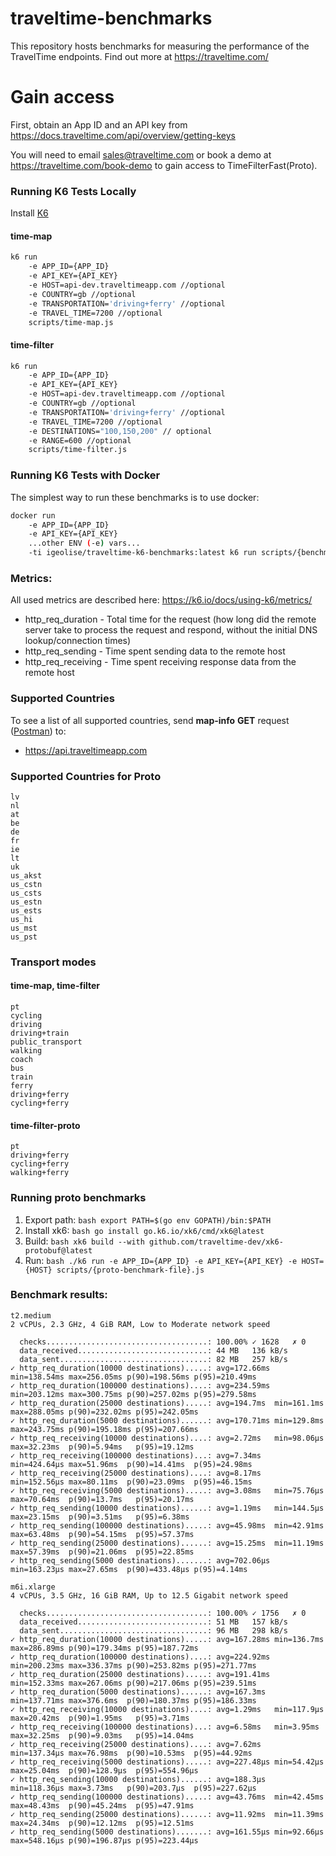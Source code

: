 # traveltime-benchmarks

This repository hosts benchmarks for measuring the performance of the TravelTime endpoints. Find out more at https://traveltime.com/

# Gain access

First, obtain an App ID and an API key from https://docs.traveltime.com/api/overview/getting-keys

You will need to email sales@traveltime.com or book a demo at https://traveltime.com/book-demo to gain access to TimeFilterFast(Proto).

### Running K6 Tests Locally

Install [K6](https://k6.io/docs/get-started/installation/)

#### time-map

```bash
k6 run 
    -e APP_ID={APP_ID}
    -e API_KEY={API_KEY}
    -e HOST=api-dev.traveltimeapp.com //optional
    -e COUNTRY=gb //optional
    -e TRANSPORTATION='driving+ferry' //optional
    -e TRAVEL_TIME=7200 //optional
    scripts/time-map.js
```

#### time-filter

```bash
k6 run 
    -e APP_ID={APP_ID}
    -e API_KEY={API_KEY}
    -e HOST=api-dev.traveltimeapp.com //optional
    -e COUNTRY=gb //optional
    -e TRANSPORTATION='driving+ferry' //optional
    -e TRAVEL_TIME=7200 //optional
    -e DESTINATIONS="100,150,200" // optional
    -e RANGE=600 //optional
    scripts/time-filter.js
```

### Running K6 Tests with Docker

The simplest way to run these benchmarks is to use docker:

```bash 
docker run 
    -e APP_ID={APP_ID}
    -e API_KEY={API_KEY}
    ...other ENV (-e) vars...
    -ti igeolise/traveltime-k6-benchmarks:latest k6 run scripts/{benchmark-file}.js
```

### Metrics:

All used metrics are described here:
https://k6.io/docs/using-k6/metrics/

* http_req_duration - Total time for the request (how long did the remote server take to process the request and respond, without the initial DNS lookup/connection times)
* http_req_sending - Time spent sending data to the remote host
* http_req_receiving - Time spent receiving response data from the remote host

### Supported Countries

To see a list of all supported countries, send **map-info** **GET** request ([Postman](https://docs.traveltime.com/api/start/postman-collection#)) to:
- https://api.traveltimeapp.com

### Supported Countries for Proto
```
lv
nl
at
be
de
fr
ie
lt
uk
us_akst
us_cstn
us_csts
us_estn
us_ests
us_hi
us_mst
us_pst
```

### Transport modes
#### time-map, time-filter
```
pt
cycling
driving
driving+train
public_transport
walking
coach
bus
train
ferry
driving+ferry
cycling+ferry
```

#### time-filter-proto
```
pt
driving+ferry
cycling+ferry
walking+ferry
```

### Running proto benchmarks

1. Export path: ```bash export PATH=$(go env GOPATH)/bin:$PATH ```
2. Install xk6: ```bash go install go.k6.io/xk6/cmd/xk6@latest ```
3. Build: ```bash xk6 build --with github.com/traveltime-dev/xk6-protobuf@latest ```
4. Run: ```bash ./k6 run -e APP_ID={APP_ID} -e API_KEY={API_KEY} -e HOST={HOST} scripts/{proto-benchmark-file}.js```

### Benchmark results:

```
t2.medium
2 vCPUs, 2.3 GHz, 4 GiB RAM, Low to Moderate network speed

  checks....................................: 100.00% ✓ 1628   ✗ 0  
  data_received.............................: 44 MB   136 kB/s
  data_sent.................................: 82 MB   257 kB/s
✓ http_req_duration(10000 destinations).....: avg=172.66ms min=138.54ms max=256.05ms p(90)=198.56ms p(95)=210.49ms
✓ http_req_duration(100000 destinations)....: avg=234.59ms min=203.12ms max=300.75ms p(90)=257.02ms p(95)=279.58ms
✓ http_req_duration(25000 destinations).....: avg=194.7ms  min=161.1ms  max=288.05ms p(90)=232.02ms p(95)=242.05ms
✓ http_req_duration(5000 destinations)......: avg=170.71ms min=129.8ms  max=243.75ms p(90)=195.18ms p(95)=207.66ms
✓ http_req_receiving(10000 destinations)....: avg=2.72ms   min=98.06µs  max=32.23ms  p(90)=5.94ms   p(95)=19.12ms 
✓ http_req_receiving(100000 destinations)...: avg=7.34ms   min=424.64µs max=51.96ms  p(90)=14.41ms  p(95)=24.98ms 
✓ http_req_receiving(25000 destinations)....: avg=8.17ms   min=152.56µs max=80.11ms  p(90)=23.09ms  p(95)=46.15ms 
✓ http_req_receiving(5000 destinations).....: avg=3.08ms   min=75.76µs  max=70.64ms  p(90)=13.7ms   p(95)=20.17ms 
✓ http_req_sending(10000 destinations)......: avg=1.19ms   min=144.5µs  max=23.15ms  p(90)=3.51ms   p(95)=6.38ms  
✓ http_req_sending(100000 destinations).....: avg=45.98ms  min=42.91ms  max=63.48ms  p(90)=54.15ms  p(95)=57.37ms 
✓ http_req_sending(25000 destinations)......: avg=15.25ms  min=11.19ms  max=57.39ms  p(90)=21.06ms  p(95)=22.85ms 
✓ http_req_sending(5000 destinations).......: avg=702.06µs min=163.23µs max=27.65ms  p(90)=433.48µs p(95)=4.14ms  

m6i.xlarge
4 vCPUs, 3.5 GHz, 16 GiB RAM, Up to 12.5 Gigabit network speed

  checks....................................: 100.00% ✓ 1756   ✗ 0  
  data_received.............................: 51 MB   157 kB/s
  data_sent.................................: 96 MB   298 kB/s
✓ http_req_duration(10000 destinations).....: avg=167.28ms min=136.7ms  max=286.89ms p(90)=179.34ms p(95)=187.72ms
✓ http_req_duration(100000 destinations)....: avg=224.92ms min=200.23ms max=336.37ms p(90)=253.82ms p(95)=271.77ms
✓ http_req_duration(25000 destinations).....: avg=191.41ms min=152.33ms max=267.06ms p(90)=217.06ms p(95)=239.51ms
✓ http_req_duration(5000 destinations)......: avg=167.3ms  min=137.71ms max=376.6ms  p(90)=180.37ms p(95)=186.33ms
✓ http_req_receiving(10000 destinations)....: avg=1.29ms   min=117.9µs  max=20.42ms  p(90)=1.95ms   p(95)=3.71ms  
✓ http_req_receiving(100000 destinations)...: avg=6.58ms   min=3.95ms   max=32.25ms  p(90)=9.03ms   p(95)=14.04ms 
✓ http_req_receiving(25000 destinations)....: avg=7.62ms   min=137.34µs max=76.98ms  p(90)=10.53ms  p(95)=44.92ms 
✓ http_req_receiving(5000 destinations).....: avg=227.48µs min=54.42µs  max=25.04ms  p(90)=128.9µs  p(95)=554.96µs
✓ http_req_sending(10000 destinations)......: avg=188.3µs  min=118.36µs max=3.73ms   p(90)=203.7µs  p(95)=227.62µs
✓ http_req_sending(100000 destinations).....: avg=43.76ms  min=42.45ms  max=48.43ms  p(90)=45.24ms  p(95)=47.91ms 
✓ http_req_sending(25000 destinations)......: avg=11.92ms  min=11.39ms  max=24.34ms  p(90)=12.12ms  p(95)=12.51ms 
✓ http_req_sending(5000 destinations).......: avg=161.55µs min=92.66µs  max=548.16µs p(90)=196.87µs p(95)=223.44µs
```

